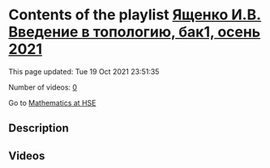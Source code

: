 # Contents of the playlist [Ященко И.В. Введение в топологию, бак1, осень 2021](https://www.youtube.com/playlist?list=PLq3E5oubNNoCvCWzMJhbkrNvxW5MYYuuY)

This page updated: Tue 19 Oct 2021 23:51:35

Number of videos: [0](#videos)

Go to [Mathematics at HSE](../README.md)

## Description



## Videos

